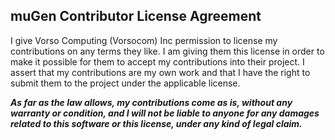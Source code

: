 ## muGen Contributor License Agreement

I give Vorso Computing (Vorsocom) Inc permission to license my contributions on any terms they like. I am giving them this license in order to make it possible for them to accept my contributions into their project. I assert that my contributions are my own work and that I have the right to submit them to the project under the applicable license.

***As far as the law allows, my contributions come as is, without any warranty or condition, and I will not be liable to anyone for any damages related to this software or this license, under any kind of legal claim.***